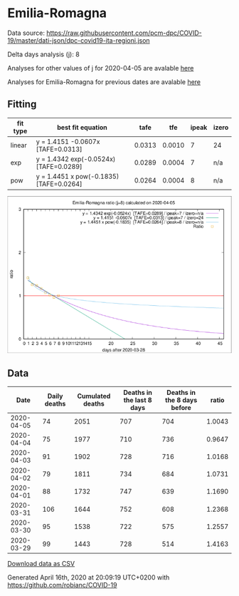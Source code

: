 # Emilia-Romagna

Data source: https://raw.githubusercontent.com/pcm-dpc/COVID-19/master/dati-json/dpc-covid19-ita-regioni.json

Delta days analysis (j): 8

Analyses for other values of j for 2020-04-05 are avalable [here](../2020-04-05/README.md)

Analyses for Emilia-Romagna for previous dates are avalable [here](../README.md)

## Fitting 
|fit type|best fit equation|tafe|tfe|ipeak|izero|
|-------|-----|--------|------|---|---|
|linear|y = 1.4151 -0.0607x  [TAFE=0.0313]|0.0313|0.0010|7|24|
|exp|y = 1.4342 exp(-0.0524x)  [TAFE=0.0289]|0.0289|0.0004|7|n/a|
|pow|y = 1.4451 x pow(-0.1835)  [TAFE=0.0264]|0.0264|0.0004|8|n/a|

![Plot](COVID-19_emilia-romagna_j8_2020-04-05.png)

## Data
|Date|Daily deaths|Cumulated deaths|Deaths in the last 8 days|Deaths in the 8 days before|ratio|
|----|----------|-----------|-------|--------------------|-----|
|2020-04-05|74|2051|707|704|1.0043|
|2020-04-04|75|1977|710|736|0.9647|
|2020-04-03|91|1902|728|716|1.0168|
|2020-04-02|79|1811|734|684|1.0731|
|2020-04-01|88|1732|747|639|1.1690|
|2020-03-31|106|1644|752|608|1.2368|
|2020-03-30|95|1538|722|575|1.2557|
|2020-03-29|99|1443|728|514|1.4163|

[Download data as CSV](COVID-19_emilia-romagna_j8_2020-04-05.csv)

Generated April 16th, 2020 at 20:09:19 UTC+0200 with https://github.com/robianc/COVID-19
